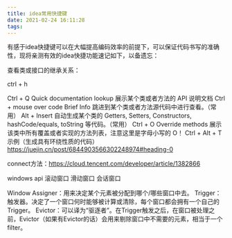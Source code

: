 ```yaml
---
title: idea常用快捷键
date: 2021-02-24 16:11:28
tags:
---
```

有感于idea快捷键可以在大幅提高编码效率的前提下，可以保证代码书写的准确性，现将亲测有效的idea快捷功能速记如下，以备遗忘：

查看类或接口的继承关系：

ctrl + h

Ctrl + Q	Quick documentation lookup	展示某个类或者方法的 API 说明文档
Ctrl + mouse	over code Brief Info	跳进到某个类或者方法源代码中进行查看。（常用）
Alt + Insert
自动生成某个类的 Getters, Setters, Constructors, hashCode/equals, toString 等代码。（常用）
Ctrl + O	Override methods	展示该类中所有覆盖或者实现的方法列表，注意这里是字母小写的 O！
Ctrl + Alt + T 示例（生成具有环绕性质的代码）
https://juejin.cn/post/6844903566302248974#heading-0


connect方法：https://cloud.tencent.com/developer/article/1382866


windows api
滚动窗口
滑动窗口
会话窗口


Window Assigner：用来决定某个元素被分配到哪个/哪些窗口中去。
Trigger：触发器。决定了一个窗口何时能够被计算或清除，每个窗口都会拥有一个自己的Trigger。
Evictor：可以译为“驱逐者”。在Trigger触发之后，在窗口被处理之前，Evictor（如果有Evictor的话）会用来剔除窗口中不需要的元素，相当于一个filter。




